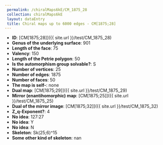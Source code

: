 ```yaml
--- 
 permalink: /chiralMaps6kE/CM_1875_28 
 collection: chiralMaps6kE
 layout: dataEntry
 title: Chiral maps up to 6000 edges - CM[1875;28]
---
```


- **ID**: [CM[1875;28]]({{ site.url }}/test/CM_1875_28)
- **Genus of the underlying surface**: 901
- **Length of the face**: 75
- **Valency**: 150
- **Length of the Petrie polygon**: 50
- **Is the automorphism group solvable?**: S
- **Number of vertices**: 25
- **Number of edges**: 1875
- **Number of faces**: 50
- **The map is self-**: none
- **Dual map**: [CM[1875;29]]({{ site.url }}/test/CM_1875_29)
- **Mirror (enantihomorphic) map**: [CM[1875;25]]({{ site.url }}/test/CM_1875_25)
- **Dual of the mirror image**: [CM[1875;32]]({{ site.url }}/test/CM_1875_32)
- **Z_q-Exponent?**: 4
- **No idea**:  127:27
- **No idea**: Y
- **No idea**: N
- **Skeleton**: Sk(25;6)^15
- **Some other kind of skeleton**: nan
